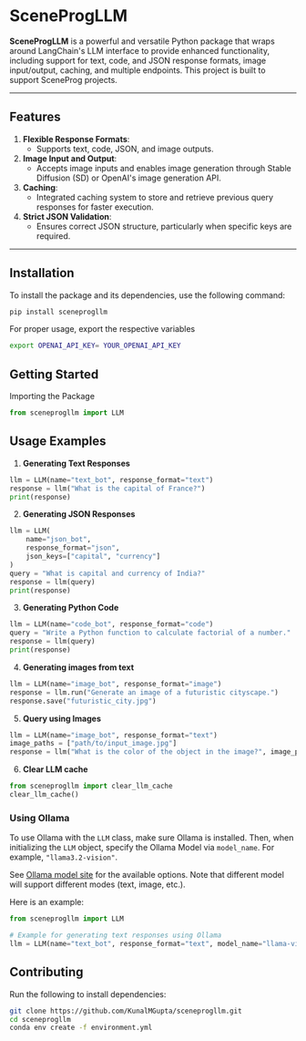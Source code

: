 # **SceneProgLLM**

**SceneProgLLM** is a powerful and versatile Python package that wraps around LangChain's LLM interface to provide enhanced functionality, including support for text, code, and JSON response formats, image input/output, caching, and multiple endpoints. This project is built to support SceneProg projects. 

---

## **Features**
1. **Flexible Response Formats**: 
   - Supports text, code, JSON, and image outputs.
2. **Image Input and Output**: 
   - Accepts image inputs and enables image generation through Stable Diffusion (SD) or OpenAI's image generation API.
3. **Caching**: 
   - Integrated caching system to store and retrieve previous query responses for faster execution.
4. **Strict JSON Validation**: 
   - Ensures correct JSON structure, particularly when specific keys are required.
---

## **Installation**
To install the package and its dependencies, use the following command:
```bash
pip install sceneprogllm
```

For proper usage, export the respective variables
```bash
export OPENAI_API_KEY= YOUR_OPENAI_API_KEY
```

## **Getting Started**
Importing the Package
```python
from sceneprogllm import LLM
```

## **Usage Examples**
1. **Generating Text Responses**
```python
llm = LLM(name="text_bot", response_format="text")
response = llm("What is the capital of France?")
print(response)
```
2. **Generating JSON Responses**
```python
llm = LLM(
    name="json_bot",
    response_format="json",
    json_keys=["capital", "currency"]
)
query = "What is capital and currency of India?"
response = llm(query)
print(response)
```
3. **Generating Python Code**
```python
llm = LLM(name="code_bot", response_format="code")
query = "Write a Python function to calculate factorial of a number."
response = llm(query)
print(response)
```
4. **Generating images from text**
```python
llm = LLM(name="image_bot", response_format="image")
response = llm.run("Generate an image of a futuristic cityscape.")
response.save("futuristic_city.jpg")
```
5. **Query using Images**
```python
llm = LLM(name="image_bot", response_format="text")
image_paths = ["path/to/input_image.jpg"]
response = llm("What is the color of the object in the image?", image_paths=image_paths)
```
6. **Clear LLM cache**
```python
from sceneprogllm import clear_llm_cache
clear_llm_cache()
```


### **Using Ollama**

To use Ollama with the `LLM` class, make sure Ollama is installed. Then, when initializing the `LLM` object, specify the Ollama Model via `model_name`. For example, `"llama3.2-vision"`. 

See [Ollama model site](https://ollama.com/search) for the available options. Note that different model will support different modes (text, image, etc.).


Here is an example:

```python
from sceneprogllm import LLM

# Example for generating text responses using Ollama
llm = LLM(name="text_bot", response_format="text", model_name="llama-vision:3.2")
```

## Contributing

Run the following to install dependencies:

```bash
git clone https://github.com/KunalMGupta/sceneprogllm.git
cd sceneprogllm
conda env create -f environment.yml
```
